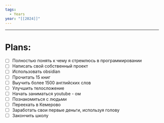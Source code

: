 ```yaml
---
tags:
  - Years
year: "[[2024]]"
---
```

---
# **Plans:**
- [ ] Полностью понять к чему я стремлюсь в программировании
- [ ] Написать свой собственный проект
- [ ] Использовать obsidian
- [ ] Прочитать 15 книг
- [ ] Выучить более 1500 английских слов
- [ ] Улучшить телосложение
- [ ] Начать заниматься youtube - ом
- [ ] Познакомиться с людьми
- [ ] Переехать в Кемерово
- [ ] Заработать свои первые деньги, используя голову
- [ ] Закончить школу